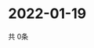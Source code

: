 # 2022-01-19
  共 0条

  <!-- BEGIN -->
  <!-- 最后更新时间Wed Jan 19 2022 19:02:48 GMT+0000 (Coordinated Universal Time) -->
  
  <!-- END -->
  
  